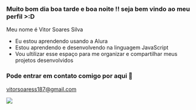### Muito bom dia boa tarde e boa noite !! seja bem vindo ao meu perfil >:D

Meu nome é Vitor Soares Silva

- Eu estou aprendendo usando a Alura
- Estou aprendendo e desenvolvendo na linguagem JavaScript
- Vou ultilizar esse espaço para me organizar e compartilhar meus projetos desenvolvidos

### Pode entrar em contato comigo por aqui 📧

vitorsoaress187@gmail.com


![](https://media1.tenor.com/m/b6C6GIuUo1IAAAAC/hollow-knight-reading-map-pixel-art.gif)

